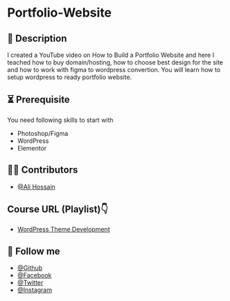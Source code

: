 # Portfolio-Website

## 📝 Description
I created a YouTube video on How to Build a Portfolio Website and here I teached how to buy domain/hosting, how to choose best design for the site and how to work with figma to wordpress convertion. You will learn how to setup wordpress to ready portfolio website. 

## ⏳ Prerequisite
You need following skills to start with
- Photoshop/Figma
- WordPress
- Elementor


## 🧑‍💻 Contributors
- [@Ali Hossain](https://github.com/shovoalways/)


## Course URL (Playlist)👇
 - [WordPress Theme Development ](https://www.youtube.com/watch?v=KFy5TMsG09E&list=PLSNRR4BKcowD6A-U_ll9ayJWqOEz3XD8l)


## 🥰 Follow me
- [@Github](https://github.com/shovoalways/) 
- [@Facebook](https://facebook.com/shovoalways/) 
- [@Twitter](https://twitter.com/shovoalways/) 
- [@Instagram](https://instagram.com/shovoalways/) 
